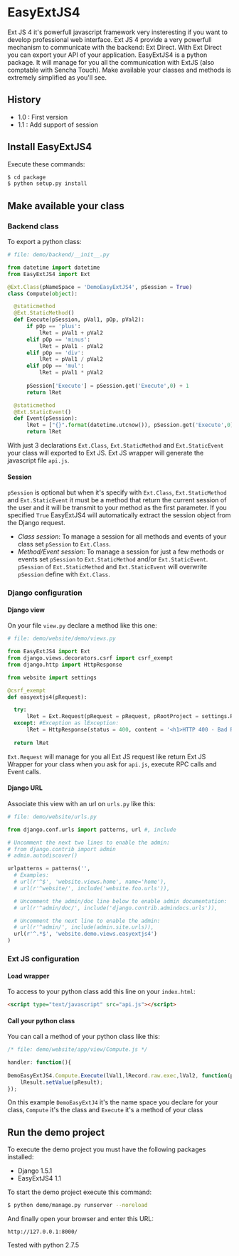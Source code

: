
# EasyExtJS4
Ext JS 4 it's powerfull javascript framework very insteresting if you want to develop professional web interface. 
Ext JS 4 provide a very powerfull mechanism to communicate with the backend: Ext Direct. 
With Ext Direct you can export your API of your application. 
EasyExtJS4 is a python package. It will manage for you all the communication with ExtJS (also comptable with Sencha Touch). Make available your 
classes and methods is extremely simplified as you'll see.

## History

* 1.0 : First version
* 1.1 : Add support of session

## Install EasyExtJS4

Execute these commands:
```bash 
$ cd package
$ python setup.py install
```

## Make available your class

### Backend class

To export a python class:
  ```python
  # file: demo/backend/__init__.py

  from datetime import datetime
  from EasyExtJS4 import Ext

  @Ext.Class(pNameSpace = 'DemoEasyExtJS4', pSession = True)
  class Compute(object):

    @staticmethod
    @Ext.StaticMethod()
    def Execute(pSession, pVal1, pOp, pVal2):
        if pOp == 'plus':
            lRet = pVal1 + pVal2
        elif pOp == 'minus':
            lRet = pVal1 - pVal2
        elif pOp == 'div':
            lRet = pVal1 / pVal2
        elif pOp == 'mul':
            lRet = pVal1 * pVal2
      
        pSession['Execute'] = pSession.get('Execute',0) + 1   
        return lRet

    @staticmethod
    @Ext.StaticEvent()
    def Event(pSession):
        lRet = ["{}".format(datetime.utcnow()), pSession.get('Execute',0)]
        return lRet
  ```

With just 3 declarations `Ext.Class`, `Ext.StaticMethod` and `Ext.StaticEvent` your class will exported to Ext JS. 
Ext JS wrapper will generate the javascript file `api.js`.

#### Session

`pSession` is optional but when it's specify with `Ext.Class`, `Ext.StaticMethod` and `Ext.StaticEvent` it must be a method that return the current session of the user and it will be transmit to your method as the first parameter. 
If you specified `True` EasyExtJS4 will automatically extract the session object from the Django request.

* *Class session*: To manage a session for all methods and events of your class set `pSession` to `Ext.Class`.
* *Method/Event session*: To manage a session for just a few methods or events set `pSession` to `Ext.StaticMethod` and/or `Ext.StaticEvent`. `pSession` of `Ext.StaticMethod` and `Ext.StaticEvent` will overwrite `pSession` define with `Ext.Class`.

### Django configuration

#### Django view

On your file `view.py` declare a method like this one:
  ```python
  # file: demo/website/demo/views.py

  from EasyExtJS4 import Ext
  from django.views.decorators.csrf import csrf_exempt
  from django.http import HttpResponse

  from website import settings

  @csrf_exempt
  def easyextjs4(pRequest):

    try:
        lRet = Ext.Request(pRequest = pRequest, pRootProject = settings.ROOT_PATH + '/app', pRootUrl = '/', pIndex = 'app.html')
    except: #Exception as lException:
        lRet = HttpResponse(status = 400, content = '<h1>HTTP 400 - Bad Request</h1>The request cannot be fulfilled due to bad syntax.') 
    
    return lRet
  ```
`Ext.Request` will manage for you all Ext JS request like return Ext JS Wrapper for your class when you ask for `api.js`, execute RPC calls and Event calls.

#### Django URL

Associate this view with an url on `urls.py` like this:
  ```python
  # file: demo/website/urls.py

  from django.conf.urls import patterns, url #, include

  # Uncomment the next two lines to enable the admin:
  # from django.contrib import admin
  # admin.autodiscover()

  urlpatterns = patterns('',
    # Examples:
    # url(r'^$', 'website.views.home', name='home'),
    # url(r'^website/', include('website.foo.urls')),

    # Uncomment the admin/doc line below to enable admin documentation:
    # url(r'^admin/doc/', include('django.contrib.admindocs.urls')),

    # Uncomment the next line to enable the admin:
    # url(r'^admin/', include(admin.site.urls)),
    url(r'^.*$', 'website.demo.views.easyextjs4')
  )
  ```

### Ext JS configuration

#### Load wrapper

To access to your python class add this line on your `index.html`:
  ```html
  <script type="text/javascript" src="api.js"></script>
  ```

#### Call your python class

You can call a method of your python class like this:
  ```javascript
  /* file: demo/website/app/view/Compute.js */

  handler: function(){
                        
  DemoEasyExtJS4.Compute.Execute(lVal1,lRecord.raw.exec,lVal2, function(pResult){
      lResult.setValue(pResult);
  });    
  ``` 
On this example `DemoEasyExtJ4` it's the name space you declare for your class, `Compute` it's the class and 
`Execute` it's a method of your class

## Run the demo project

To execute the demo project you must have the following packages installed:

* Django 1.5.1
* EasyExtJS4 1.1

To start the demo project execute this command:
  ```bash
  $ python demo/manage.py runserver --noreload 
  ```
And finally open your browser and enter this URL:

	http://127.0.0.1:8000/

Tested with python 2.7.5
